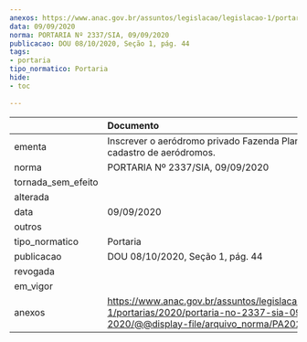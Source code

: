```yaml
---
anexos: https://www.anac.gov.br/assuntos/legislacao/legislacao-1/portarias/2020/portaria-no-2337-sia-09-09-2020/@@display-file/arquivo_norma/PA2020-2337.pdf
data: 09/09/2020
norma: PORTARIA Nº 2337/SIA, 09/09/2020
publicacao: DOU 08/10/2020, Seção 1, pág. 44
tags:
- portaria
tipo_normatico: Portaria
hide: 
- toc 
 
---
```


|                    | Documento                                                                                                                                            |
|:-------------------|:-----------------------------------------------------------------------------------------------------------------------------------------------------|
| ementa             | Inscrever o aeródromo privado Fazenda Planalto (MS) no cadastro de aeródromos.                                                                       |
| norma              | PORTARIA Nº 2337/SIA, 09/09/2020                                                                                                                     |
| tornada_sem_efeito |                                                                                                                                                      |
| alterada           |                                                                                                                                                      |
| data               | 09/09/2020                                                                                                                                           |
| outros             |                                                                                                                                                      |
| tipo_normatico     | Portaria                                                                                                                                             |
| publicacao         | DOU 08/10/2020, Seção 1, pág. 44                                                                                                                     |
| revogada           |                                                                                                                                                      |
| em_vigor           |                                                                                                                                                      |
| anexos             | https://www.anac.gov.br/assuntos/legislacao/legislacao-1/portarias/2020/portaria-no-2337-sia-09-09-2020/@@display-file/arquivo_norma/PA2020-2337.pdf |